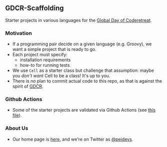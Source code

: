 
## GDCR-Scaffolding
Starter projects in various languages for the [Global Day of Coderetreat](https://www.coderetreat.org/).

### Motivation

* If a programming pair decide on a given language (e.g. Groovy), we want a simple project that is ready to go.
* Each project must specify:
    * installation requirements
    * how-to for running tests
* We use `Cell` as a starter class but challenge that assumption: maybe you *don't want* Cell to be a class! It's up to you.
* There is *no* plan to commit actual code to this repo, as that is against the spirit of [GDCR](http://globalday.coderetreat.org/).

### Github Actions

* Some of the starter projects are validated via Github Actions (see [this file](./.github/workflows/ci.yml)).

### About Us

* Our home page is [here](https://peidevs.github.io), and we're on Twitter as [@peidevs](http://twitter.com/peidevs).
